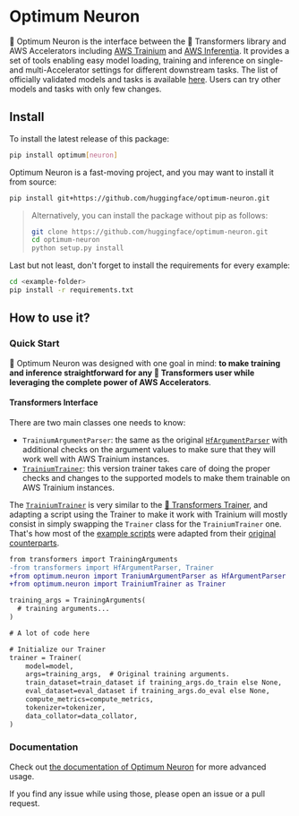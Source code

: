 <!---
Copyright 2023 The HuggingFace Team. All rights reserved.

Licensed under the Apache License, Version 2.0 (the "License");
you may not use this file except in compliance with the License.
You may obtain a copy of the License at

    http://www.apache.org/licenses/LICENSE-2.0

Unless required by applicable law or agreed to in writing, software
distributed under the License is distributed on an "AS IS" BASIS,
WITHOUT WARRANTIES OR CONDITIONS OF ANY KIND, either express or implied.
See the License for the specific language governing permissions and
limitations under the License.
-->

# Optimum Neuron

🤗 Optimum Neuron is the interface between the 🤗 Transformers library and AWS Accelerators including [AWS Trainium](https://aws.amazon.com/machine-learning/trainium/?nc1=h_ls) and [AWS Inferentia](https://aws.amazon.com/machine-learning/inferentia/?nc1=h_ls). 
It provides a set of tools enabling easy model loading, training and inference on single- and multi-Accelerator settings for different downstream tasks.
The list of officially validated models and tasks is available [here](TODO:). Users can try other models and tasks with only few changes.

## Install
To install the latest release of this package:

```bash
pip install optimum[neuron]
```

Optimum Neuron is a fast-moving project, and you may want to install it from source:

```bash
pip install git+https://github.com/huggingface/optimum-neuron.git
```

> Alternatively, you can install the package without pip as follows:
> ```bash
> git clone https://github.com/huggingface/optimum-neuron.git
> cd optimum-neuron
> python setup.py install
> ```

Last but not least, don't forget to install the requirements for every example:

```bash
cd <example-folder>
pip install -r requirements.txt
```


## How to use it?

### Quick Start

🤗 Optimum Neuron was designed with one goal in mind: **to make training and inference straightforward for any 🤗 Transformers user while leveraging the complete power of AWS Accelerators**.

#### Transformers Interface

There are two main classes one needs to know:
- `TrainiumArgumentParser`: the same as the original [`HfArgumentParser`](https://huggingface.co/docs/transformers/main/en/internal/trainer_utils#transformers.HfArgumentParser) with additional checks on the argument values to make sure that they will work well with AWS Trainium instances.
- [`TrainiumTrainer`](https://huggingface.co/docs/optimum/neuron/package_reference/trainer): this version trainer takes care of doing the proper checks and changes to the supported models to make them trainable on AWS Trainium instances.

The [`TrainiumTrainer`](https://huggingface.co/docs/optimum/neuron/package_reference/trainer) is very similar to the [🤗 Transformers Trainer](https://huggingface.co/docs/transformers/main_classes/trainer), and adapting a script using the Trainer to make it work with Trainium will mostly consist in simply swapping the `Trainer` class for the `TrainiumTrainer` one.
That's how most of the [example scripts](https://github.com/huggingface/optimum-neuron/tree/main/examples) were adapted from their [original counterparts](https://github.com/huggingface/transformers/tree/main/examples/pytorch).

```diff
from transformers import TrainingArguments
-from transformers import HfArgumentParser, Trainer
+from optimum.neuron import TraniumArgumentParser as HfArgumentParser
+from optimum.neuron import TrainiumTrainer as Trainer

training_args = TrainingArguments(
  # training arguments...
)

# A lot of code here

# Initialize our Trainer
trainer = Trainer(
    model=model,
    args=training_args,  # Original training arguments.
    train_dataset=train_dataset if training_args.do_train else None,
    eval_dataset=eval_dataset if training_args.do_eval else None,
    compute_metrics=compute_metrics,
    tokenizer=tokenizer,
    data_collator=data_collator,
)
```

### Documentation

Check out [the documentation of Optimum Neuron](https://huggingface.co/docs/optimum/**neuron**/index) for more advanced usage.

<!---

## Validated Models

The following model architectures, tasks and device distributions have been validated for 🤗 Optimum Neuron:

<div align="center">

| Architecture     | State | <center>Tasks</center>                                                                                                                                                                                                                                                                                                                                 |
| ---------------- | ----- | ------------------------------------------------------------------------------------------------------------------------------------------------------------------------------------------------------------------------------------------------------------------------------------------------------------------------------------------------------ |
| BERT             | ✅     | <li>[text classification](https://github.com/huggingface/optimum-neuron/tree/main/examples/text-classification)</li><li>[question answering](https://github.com/huggingface/optimum-neuron/tree/main/examples/question-answering)</li><li>[language modeling](https://github.com/huggingface/optimum-neuron/tree/main/examples/language-modeling)</li> |
| RoBERTa          | ❌     | <li>[question answering](https://github.com/huggingface/optimum-neuron/tree/main/examples/question-answering)</li><li>[language modeling](https://github.com/huggingface/optimum-neuron/tree/main/examples/language-modeling)</li>                                                                                                                     |
| ALBERT           | ❌     | <li>[question answering](https://github.com/huggingface/optimum-neuron/tree/main/examples/question-answering)</li><li>[language modeling](https://github.com/huggingface/optimum-neuron/tree/main/examples/language-modeling)</li>                                                                                                                     |
| DistilBERT       | ❌     | <li>[question answering](https://github.com/huggingface/optimum-neuron/tree/main/examples/question-answering)</li><li>[language modeling](https://github.com/huggingface/optimum-neuron/tree/main/examples/language-modeling)</li>                                                                                                                     |
| GPT2             | ❌     | <li>[language modeling](https://github.com/huggingface/optimum-neuron/tree/main/examples/language-modeling)</li>                                                                                                                                                                                                                                       |
| T5               | ❌     | <li>[summarization](https://github.com/huggingface/optimum-neuron/tree/main/examples/summarization)</li><li>[translation](https://github.com/huggingface/optimum-neuron/tree/main/examples/translation)</li>                                                                                                                                           |
| ViT              | ❌     | <li>[image classification](https://github.com/huggingface/optimum-neuron/tree/main/examples/image-classification)</li>                                                                                                                                                                                                                                 |
| Swin             | ❌     | <li>[image classification](https://github.com/huggingface/optimum-neuron/tree/main/examples/image-classification)</li>                                                                                                                                                                                                                                 |
| Wav2Vec2         | ❌     | <li>[audio classification](https://github.com/huggingface/optimum-neuron/tree/main/examples/audio-classification)</li><li>[speech recognition](https://github.com/huggingface/optimum-neuron/tree/main/examples/speech-recognition)</li>                                                                                                               |
| Stable Diffusion | ❌     | <li>[text-to-image generation](https://github.com/huggingface/optimum-neuron/tree/main/examples/stable-diffusion)</li>                                                                                                                                                                                                                                 |
| CLIP             | ❌     | <li>[contrastive image-text training](https://github.com/huggingface/optimum-neuron/tree/main/examples/contrastive-image-text)</li>                                                                                                                                                                                                                    |

</div>

Other models and tasks supported by the 🤗 Transformers library may also work. You can refer to this [section](https://github.com/huggingface/optimum-neuron#how-to-use-it) for using them with 🤗 Optimum Neuron. Besides, [this page](https://github.com/huggingface/optimum-neuron/tree/main/examples) explains how to modify any [example](https://github.com/huggingface/transformers/tree/main/examples/pytorch) from the 🤗 Transformers library to make it work with 🤗 Optimum Neuron.

-->

If you find any issue while using those, please open an issue or a pull request.
